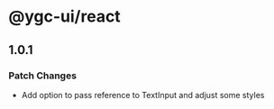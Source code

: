 # @ygc-ui/react

## 1.0.1

### Patch Changes

- Add option to pass reference to TextInput and adjust some styles

